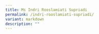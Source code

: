 ```yaml
---
title: Ms Indri Rooslamiati Supriadi
permalink: /indri-rooslamiati-supriadi/
variant: markdown
description: ""
---
```

